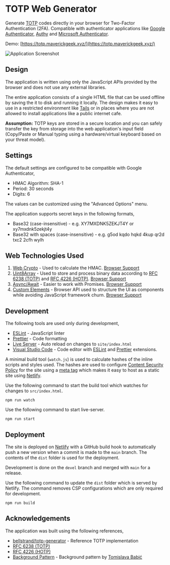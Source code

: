 # TOTP Web Generator

Generate [TOTP](https://en.wikipedia.org/wiki/Time-based_One-Time_Password) codes directly in your browser for Two-Factor Authentication (2FA). Compatible with authenticator applications like [Google Authenticator](https://play.google.com/store/apps/details?id=com.google.android.apps.authenticator2&hl=en_IN&gl=US), [Authy](https://authy.com/) and [Microsoft Authenticator](https://www.microsoft.com/en-in/account/authenticator).

Demo: [https://totp.maverickgeek.xyz/](https://totp.maverickgeek.xyz/)

![Application Screenshot](https://github.com/k3karthic/totp-generator-web/raw/main/resources/screenshot.png)

## Design

The application is written using only the JavaScript APIs provided by the browser and does not use any external libraries.

The entire application consists of a single HTML file that can be used offline by saving the it to disk and running it locally. The design makes it easy to use in a restricted environment like [Tails](https://tails.boum.org/) or in places where you are not allowed to install applications like a public internet cafe.

**Assumption:** TOTP keys are stored in a secure location and you can safely transfer the key from storage into the web application's input field (Copy/Paste or Manual typing using a hardware/virtual keyboard based on your threat model).

## Settings

The default settings are configured to be compatible with Google Authenticator,

* HMAC Algorithm: SHA-1
* Period: 30 seconds
* Digits: 6

The values can be customized using the "Advanced Options" menu.

The application supports secret keys in the following formats,
* Base32 (case-insensitive) - e.g. XY7MXDNK5ZEKJT4Y or xy7mxdnk5zekjt4y
* Base32 with spaces (case-insensitive) - e.g. g5od kqdo hqkd 4kup qr2d txc2 2cfh wylh

## Web Technologies Used

1. [Web Crypto](https://developer.mozilla.org/en-US/docs/Web/API/Web_Crypto_API) - Used to calculate the HMAC. [Browser Support](https://caniuse.com/cryptography)
2. [Uint8Array](https://developer.mozilla.org/en-US/docs/Web/JavaScript/Reference/Global_Objects/Uint8Array) - Used to store and process binary data according to [RFC 6238 (TOTP)](https://tools.ietf.org/html/rfc6238) and [RFC 4226 (HOTP)](https://tools.ietf.org/html/rfc4226). [Browser Support](https://caniuse.com/mdn-javascript_builtins_uint8array)
3. [Async/Await](https://developer.mozilla.org/en-US/docs/Web/JavaScript/Reference/Statements/async_function) - Easier to work with Promises. [Browser Support](https://caniuse.com/async-functions)
4. [Custom Elements](https://developer.mozilla.org/en-US/docs/Web/Web_Components/Using_custom_elements) - Browser API used to structure the UI as components while avoiding JavaScript framework churn. [Browser Support](https://caniuse.com/custom-elementsv1)

## Development

The following tools are used only during development,

-   [ESLint](https://eslint.org/) - JavaScript linter
-   [Prettier](https://prettier.io/) - Code formatting
-   [Live Server](https://github.com/tapio/live-server) - Auto reload on changes to `site/index.html`
-   [Visual Studio Code](https://code.visualstudio.com/) - Code editor with [ESLint](https://marketplace.visualstudio.com/items?itemName=dbaeumer.vscode-eslint) and [Prettier](https://marketplace.visualstudio.com/items?itemName=esbenp.prettier-vscode) extensions.

A minimal build tool (`watch.js`) is used to calculate hashes of the inline scripts and styles used. The hashes are used to configure [Content Security Policy](https://content-security-policy.com/hash/) for the site using a [meta tag](https://content-security-policy.com/examples/meta/) which makes it easy to host as a static site using [Netlify](https://www.netlify.com/).

Use the following command to start the build tool which watches for changes to `src/index.html`.
```
npm run watch
```

Use the following command to start live-server.
```
npm run start
```

## Deployment

The site is deployed on [Netlify](https://www.netlify.com/) with a GitHub build hook to automatically push a new version when a commit is made to the `main` branch. The contents of the `dist` folder is used for the deployment.

Development is done on the `devel` branch and merged with `main` for a release.

Use the following command to update the `dist` folder which is served by Netlify. The command removes CSP configurations which are only required for development.
```
npm run build
```

## Acknowledgements

The application was built using the following references,

-   [bellstrand/totp-generator](https://github.com/bellstrand/totp-generator) - Reference TOTP implementation
-   [RFC 6238 (TOTP)](https://tools.ietf.org/html/rfc6238)
-   [RFC 4226 (HOTP)](https://tools.ietf.org/html/rfc4226)
-   [Background Pattern](https://www.toptal.com/designers/subtlepatterns/double-bubble-outline-pattern/) - Background pattern by [Tomislava Babić](https://behance.net/antitomi)
